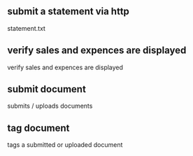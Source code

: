 ## submit a statement via http
statement.txt

## verify sales and expences are displayed
verify sales and expences are displayed

## submit document
submits / uploads documents

## tag document
tags a submitted or uploaded document